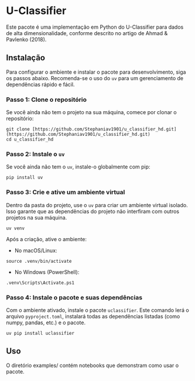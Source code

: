 # U-Classifier
Este pacote é uma implementação em Python do U-Classifier para dados de alta dimensionalidade, conforme descrito no artigo de Ahmad & Pavlenko (2018).

## Instalação
Para configurar o ambiente e instalar o pacote para desenvolvimento, siga os passos abaixo. Recomenda-se o uso do `uv` para um gerenciamento de dependências rápido e fácil.

### Passo 1: Clone o repositório

Se você ainda não tem o projeto na sua máquina, comece por clonar o repositório:

```
git clone [https://github.com/Stephaniav1901/u_classifier_hd.git](https://github.com/Stephaniav1901/u_classifier_hd.git)
cd u_classifier_hd
```

### Passo 2: Instale o `uv`

Se você ainda não tem o `uv`, instale-o globalmente com pip:

```
pip install uv
```

### Passo 3: Crie e ative um ambiente virtual

Dentro da pasta do projeto, use o `uv` para criar um ambiente virtual isolado. Isso garante que as dependências do projeto não interfiram com outros projetos na sua máquina.

```
uv venv
```

Após a criação, ative o ambiente:

* No macOS/Linux:

```
source .venv/bin/activate
```

* No Windows (PowerShell):

```
.venv\Scripts\Activate.ps1
```

### Passo 4: Instale o pacote e suas dependências

Com o ambiente ativado, instale o pacote `uclassifier`. Este comando lerá o arquivo `pyproject.toml`, instalará todas as dependências listadas (como numpy, pandas, etc.) e o pacote.

```
uv pip install uclassifier
```

## Uso
O diretório examples/ contém notebooks que demonstram como usar o pacote.